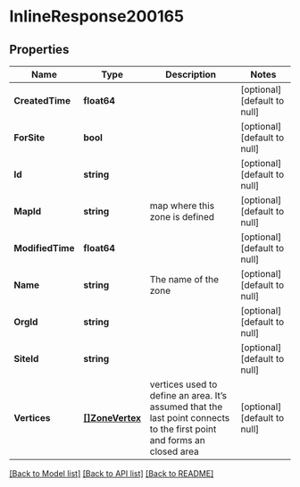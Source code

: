 # InlineResponse200165

## Properties
Name | Type | Description | Notes
------------ | ------------- | ------------- | -------------
**CreatedTime** | **float64** |  | [optional] [default to null]
**ForSite** | **bool** |  | [optional] [default to null]
**Id** | **string** |  | [optional] [default to null]
**MapId** | **string** | map where this zone is defined | [optional] [default to null]
**ModifiedTime** | **float64** |  | [optional] [default to null]
**Name** | **string** | The name of the zone | [optional] [default to null]
**OrgId** | **string** |  | [optional] [default to null]
**SiteId** | **string** |  | [optional] [default to null]
**Vertices** | [**[]ZoneVertex**](zone_vertex.md) | vertices used to define an area. It’s assumed that the last point connects to the first point and forms an closed area | [optional] [default to null]

[[Back to Model list]](../README.md#documentation-for-models) [[Back to API list]](../README.md#documentation-for-api-endpoints) [[Back to README]](../README.md)

